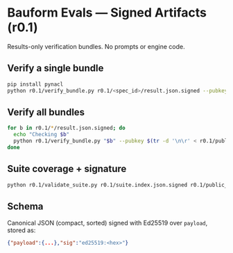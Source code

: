 # Bauform Evals — Signed Artifacts (r0.1)

Results-only verification bundles. No prompts or engine code.

## Verify a single bundle
```bash
pip install pynacl
python r0.1/verify_bundle.py r0.1/<spec_id>/result.json.signed --pubkey $(tr -d '\n\r' < r0.1/public_key.txt)
```

## Verify all bundles
```bash
for b in r0.1/*/result.json.signed; do
  echo "Checking $b"
  python r0.1/verify_bundle.py "$b" --pubkey $(tr -d '\n\r' < r0.1/public_key.txt) || exit 1
done
```

## Suite coverage + signature
```bash
python r0.1/validate_suite.py r0.1/suite.index.json.signed r0.1/public_key.txt
```

## Schema
Canonical JSON (compact, sorted) signed with Ed25519 over `payload`, stored as:
```json
{"payload":{...},"sig":"ed25519:<hex>"}
```

